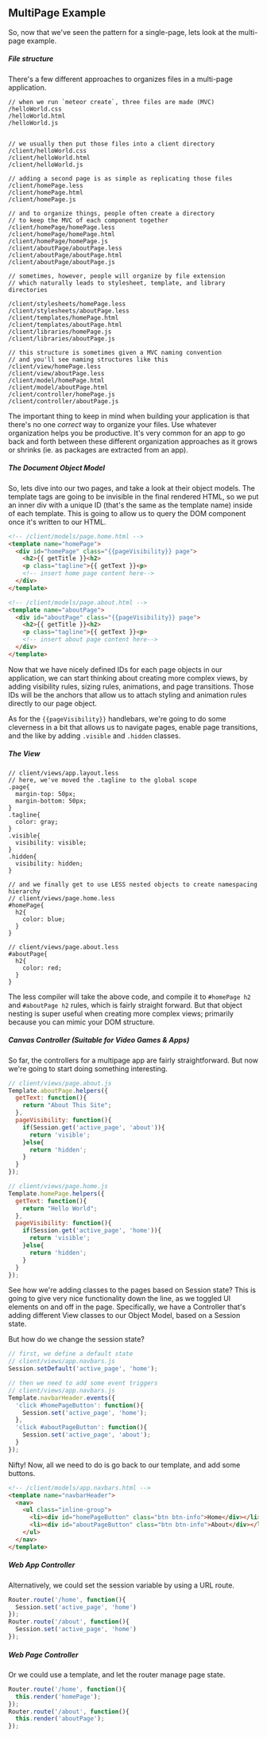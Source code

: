 ## MultiPage Example

So, now that we've seen the pattern for a single-page, lets look at the multi-page example.

##### File structure  
There's a few different approaches to organizes files in a multi-page application.  

````less
// when we run `meteor create`, three files are made (MVC)
/helloWorld.css
/helloWorld.html
/helloWorld.js


// we usually then put those files into a client directory
/client/helloWorld.css
/client/helloWorld.html
/client/helloWorld.js

// adding a second page is as simple as replicating those files
/client/homePage.less
/client/homePage.html
/client/homePage.js

// and to organize things, people often create a directory
// to keep the MVC of each component together
/client/homePage/homePage.less
/client/homePage/homePage.html
/client/homePage/homePage.js
/client/aboutPage/aboutPage.less
/client/aboutPage/aboutPage.html
/client/aboutPage/aboutPage.js

// sometimes, however, people will organize by file extension
// which naturally leads to stylesheet, template, and library directories

/client/stylesheets/homePage.less
/client/stylesheets/aboutPage.less
/client/templates/homePage.html
/client/templates/aboutPage.html
/client/libraries/homePage.js
/client/libraries/aboutPage.js

// this structure is sometimes given a MVC naming convention
// and you'll see naming structures like this
/client/view/homePage.less
/client/view/aboutPage.less
/client/model/homePage.html
/client/model/aboutPage.html
/client/controller/homePage.js
/client/controller/aboutPage.js
````
The important thing to keep in mind when building your application is that there's no one *correct* way to organize your files.  Use whatever organization helps you be productive.  It's very common for an app to go back and forth between these different organization approaches as it grows or shrinks (ie. as packages are extracted from an app).  
 
##### The Document Object Model   
So, lets dive into our two pages, and take a look at their object models.  The template tags are going to be invisible in the final rendered HTML, so we put an inner div with a unique ID (that's the same as the template name) inside of each template.  This is going to allow us to query the DOM component once it's written to our HTML.

````html
<!-- /client/models/page.home.html -->
<template name="homePage">
  <div id="homePage" class="{{pageVisibility}} page">
    <h2>{{ getTitle }}<h2>
    <p class="tagline">{{ getText }}<p>
    <!-- insert home page content here-->
  </div>
</template>

<!-- /client/models/page.about.html -->
<template name="aboutPage">
  <div id="aboutPage" class="{{pageVisibility}} page">
    <h2>{{ getTitle }}<h2>
    <p class="tagline">{{ getText }}<p>
    <!-- insert about page content here-->
  </div>
</template>
````

Now that we have nicely defined IDs for each page objects in our application, we can start thinking about creating more complex views, by adding visibility rules, sizing rules, animations, and page transitions.  Those IDs will be the anchors that allow us to attach styling and animation rules directly to our page object.    

As for the ``{{pageVisibility}}`` handlebars, we're going to do some cleverness in a bit that allows us to navigate pages, enable page transitions, and the like by adding ``.visible`` and ``.hidden`` classes.  

##### The View  
````less
// client/views/app.layout.less
// here, we've moved the .tagline to the global scope
.page{
  margin-top: 50px;
  margin-bottom: 50px;
}
.tagline{
  color: gray;
}
.visible{
  visibility: visible;
}
.hidden{
  visibility: hidden;
}

// and we finally get to use LESS nested objects to create namespacing hierarchy
// client/views/page.home.less
#homePage{
  h2{
    color: blue;
  }
}

// client/views/page.about.less
#aboutPage{
  h2{
    color: red;
  }
}
````

The less compiler will take the above code, and compile it to ``#homePage h2`` and ``#aboutPage h2`` rules, which is fairly straight forward.  But that object nesting is super useful when creating more complex views; primarily because you can mimic your DOM structure.  



##### Canvas Controller (Suitable for Video Games & Apps)

So far, the controllers for a multipage app are fairly straightforward.  But now we're going to start doing something interesting.  

````js
// client/views/page.about.js 
Template.aboutPage.helpers({
  getText: function(){
    return "About This Site";
  },
  pageVisibility: function(){
    if(Session.get('active_page', 'about')){
      return 'visible';
    }else{
      return 'hidden';
    }
  }
});
````

````js
// client/views/page.home.js 
Template.homePage.helpers({
  getText: function(){
    return "Hello World";
  },
  pageVisibility: function(){
    if(Session.get('active_page', 'home')){
      return 'visible';
    }else{
      return 'hidden';
    }
  }
});
````

See how we're adding classes to the pages based on Session state?  This is going to give very nice functionality down the line, as we toggled UI elements on and off in the page.  Specifically, we have a Controller that's adding different View classes to our Object Model, based on a Session state.

But how do we change the session state?
````js
// first, we define a default state
// client/views/app.navbars.js 
Session.setDefault('active_page', 'home');

// then we need to add some event triggers
// client/views/app.navbars.js 
Template.navbarHeader.events({
  'click #homePageButton': function(){
    Session.set('active_page', 'home');
  },
  'click #aboutPageButton': function(){
    Session.set('active_page', 'about');
  }
});
````

Nifty!  Now, all we need to do is go back to our template, and add some buttons.
````html
<!-- /client/models/app.navbars.html -->
<template name="navbarHeader">
  <nav>
    <ul class="inline-group">
      <li><div id="homePageButton" class="btn btn-info">Home</div></li>
      <li><div id="aboutPageButton" class="btn btn-info">About</div></li>
    </ul>
  </nav>
</template>
````


##### Web App Controller   

Alternatively, we could set the session variable by using a URL route.  
````js
Router.route('/home', function(){
  Session.set('active_page', 'home')
});
Router.route('/about', function(){
  Session.set('active_page', 'home')
});
````

##### Web Page Controller   

Or we could use a template, and let the router manage page state.  
````js
Router.route('/home', function(){
  this.render('homePage');
});
Router.route('/about', function(){
  this.render('aboutPage');
});
````
